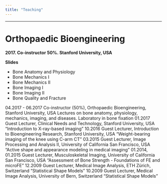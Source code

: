 ```yaml
--- 
title: "Teaching"
---
```



---


#  Orthopaedic Bioengineering  
**2017. Co-instructor 50%. Stanford University, USA**

**Slides**

* Bone Anatomy and Physiology  
* Bone Mechanics I  
* Bone Mechanics II  
* Bone Imaging I  
* Bone Imaging II  
* Bone Quality and Fracture


04.2017 - 06.2017	Co-instructor (50%), Orthopaedic Bioengineering, Stanford University, USA
	Lectures on bone anatomy, physiology, mechanics, imaging, and diseases. Laboratory in bone fixation
01.2017	Guest Lecturer, Clinical Needs and Technology, Stanford University, USA
	“Introduction to X-ray-based imaging”
10.2016	Guest Lecturer, Introduction to Bioengineering Research, Stanford University, USA
	“Weight-bearing imaging of the knee using C-arm CT”
03.2015	Guest Lecturer, Image Processing and Analysis II, University of California San Francisco, USA
	“Active shape and appearance modeling in medical imaging”
01.2014, 01.2015	Guest Lecturer, Musculoskeletal Imaging, University of California San Francisco, USA
“Assessment of Bone Strength - Foundations of FE and microFE”
12.2009			Guest Lecturer, Medical Image Analysis, ETH Zürich, Switzerland
“Statistical Shape Models”
10.2009			Guest Lecturer, Medical Image Analysis, University of Bern, Switzerland
“Statistical Shape Models”
